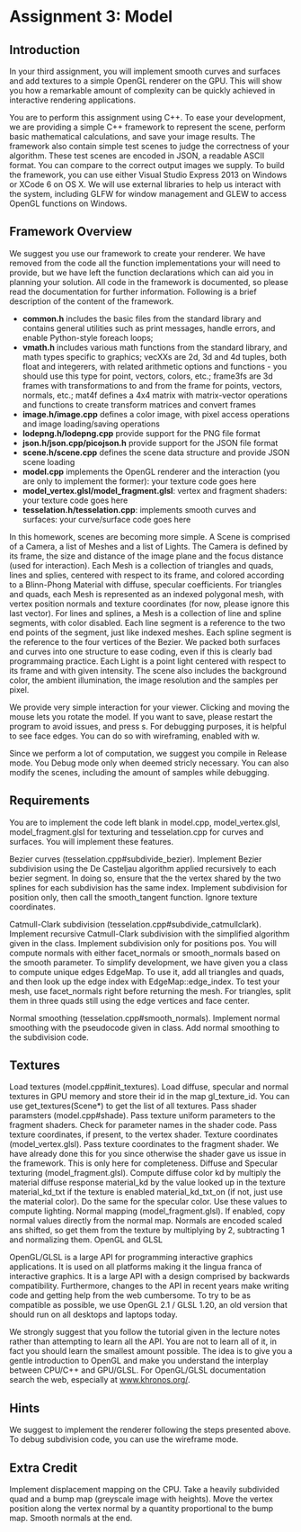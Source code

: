 Assignment 3: Model
===================

Introduction
------------
In your third assignment, you will implement smooth curves and surfaces and add textures to a simple OpenGL renderer on the GPU. This will show you how a remarkable amount of complexity can be quickly achieved in interactive rendering applications.

You are to perform this assignment using C++. To ease your development, we are providing a simple C++ framework to represent the scene, perform basic mathematical calculations, and save your image results. The framework also contain simple test scenes to judge the correctness of your algorithm. These test scenes are encoded in JSON, a readable ASCII format. You can compare to the correct output images we supply. To build the framework, you can use either Visual Studio Express 2013 on Windows or XCode 6 on OS X. We will use external libraries to help us interact with the system, including GLFW for window management and GLEW to access OpenGL functions on Windows.

Framework Overview
------------------
We suggest you use our framework to create your renderer. We have removed from the code all the function implementations your will need to provide, but we have left the function declarations which can aid you in planning your solution. All code in the framework is documented, so please read the documentation for further information. Following is a brief description of the content of the framework.

- **common.h** includes the basic files from the standard library and contains general utilities such as print messages, handle errors, and enable Python-style foreach loops;
- **vmath.h** includes various math functions from the standard library, and math types specific to graphics; vecXXs are 2d, 3d and 4d tuples, both float and integerers, with related arithmetic options and functions - you should use this type for point, vectors, colors, etc.; frame3fs are 3d frames with transformations to and from the frame for points, vectors, normals, etc.; mat4f defines a 4x4 matrix with matrix-vector operations and functions to create transform matrices and convert frames
- **image.h/image.cpp** defines a color image, with pixel access operations and image loading/saving operations
- **lodepng.h/lodepng.cpp** provide support for the PNG file format
- **json.h/json.cpp/picojson.h** provide support for the JSON file format
- **scene.h/scene.cpp** defines the scene data structure and provide JSON scene loading
- **model.cpp** implements the OpenGL renderer and the interaction (you are only to implement the former): your texture code goes here
- **model_vertex.glsl/model_fragment.glsl**: vertex and fragment shaders: your texture code goes here
- **tesselation.h/tesselation.cpp**: implements smooth curves and surfaces: your curve/surface code goes here


In this homework, scenes are becoming more simple. A Scene is comprised of a Camera, a list of Meshes and a list of Lights. The Camera is defined by its frame, the size and distance of the image plane and the focus distance (used for interaction). Each Mesh is a collection of triangles and quads, lines and splies, centered with respect to its frame, and colored according to a Blinn-Phong Material with diffuse, specular coefficients. For triangles and quads, each Mesh is represented as an indexed polygonal mesh, with vertex position normals and texture coordinates (for now, please ignore this last vector). For lines and splines, a Mesh is a collection of line and spline segments, with color disabled. Each line segment is a reference to the two end points of the segment, just like indexed meshes. Each spline segment is the reference to the four vertices of the Bezier. We packed both surfaces and curves into one structure to ease coding, even if this is clearly bad programmaing practice. Each Light is a point light centered with respect to its frame and with given intensity. The scene also includes the background color, the ambient illumination, the image resolution and the samples per pixel.

We provide very simple interaction for your viewer. Clicking and moving the mouse lets you rotate the model. If you want to save, please restart the program to avoid issues, and press s. For debugging purposes, it is helpful to see face edges. You can do so with wireframing, enabled with w.

Since we perform a lot of computation, we suggest you compile in Release mode. You Debug mode only when deemed stricly necessary. You can also modify the scenes, including the amount of samples while debugging.

Requirements
------------

You are to implement the code left blank in model.cpp, model_vertex.glsl, model_fragment.glsl for texturing and tesselation.cpp for curves and surfaces. You will implement these features.

Bezier curves (tesselation.cpp#subdivide_bezier). Implement Bezier subdivision using the De Casteljau algorithm applied recursively to each bezier segment. In doing so, ensure that the the vertex shared by the two splines for each subdivision has the same index. Implement subdivision for position only, then call the smooth_tangent function. Ignore texture coordinates.

Catmull-Clark subdivision (tesselation.cpp#subdivide_catmullclark). Implement recursive Catmull-Clark subdivision with the simplified algorithm given in the class. Implement subdivision only for positions pos. You will compute normals with either facet_normals or smooth_normals based on the smooth parameter. To simplify development, we have given you a class to compute unique edges EdgeMap. To use it, add all triangles and quads, and then look up the edge index with EdgeMap::edge_index. To test your mesh, use facet_normals right before returning the mesh. For triangles, split them in three quads still using the edge vertices and face center.

Normal smoothing (tesselation.cpp#smooth_normals). Implement normal smoothing with the pseudocode given in class. Add normal smoothing to the subdivision code.

Textures
--------

Load textures (model.cpp#init_textures). Load diffuse, specular and normal textures in GPU memory and store their id in the map gl_texture_id. You can use get_textures(Scene*) to get the list of all textures.
Pass shader paramsters (model.cpp#shade). Pass texture uniform parameters to the fragment shaders. Check for parameter names in the shader code. Pass texture coordinates, if present, to the vertex shader.
Texture coordinates (model_vertex.glsl). Pass texture coordinates to the fragment shader. We have already done this for you since otherwise the shader gave us issue in the framework. This is only here for completeness.
Diffuse and Specular texturing (model_fragment.glsl). Compute diffuse color kd by multiply the material diffuse response material_kd by the value looked up in the texture material_kd_txt if the texture is enabled material_kd_txt_on (if not, just use the material color). Do the same for the specular color. Use these values to compute lighting.
Normal mapping (model_fragment.glsl). If enabled, copy normal values directly from the normal map. Normals are encoded scaled ans shifted, so get them from the texture by multiplying by 2, subtracting 1 and normalizing them.
OpenGL and GLSL

OpenGL/GLSL is a large API for programming interactive graphics applications. It is used on all platforms making it the lingua franca of interactive graphics. It is a large API with a design comprised by backwards compatibility. Furthermore, changes to the API in recent years make writing code and getting help from the web cumbersome. To try to be as compatible as possible, we use OpenGL 2.1 / GLSL 1.20, an old version that should run on all desktops and laptops today.

We strongly suggest that you follow the tutorial given in the lecture notes rather than attempting to learn all the API. You are not to learn all of it, in fact you should learn the smallest amount possible. The idea is to give you a gentle introduction to OpenGL and make you understand the interplay between CPU/C++ and GPU/GLSL. For OpenGL/GLSL documentation search the web, especially at www.khronos.org/.

Hints
-----
We suggest to implement the renderer following the steps presented above. To debug subdivision code, you can use the wireframe mode.

Extra Credit
------------
Implement displacement mapping on the CPU. Take a heavily subdivided quad and a bump map (greyscale image with heights). Move the vertex position along the vertex normal by a quantity proportional to the bump map. Smooth normals at the end.
